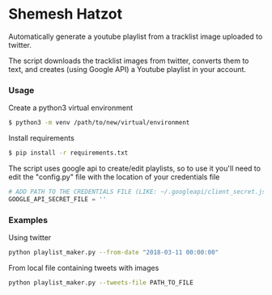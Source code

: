 # Shemesh Hatzot

Automatically generate a youtube playlist from a tracklist image uploaded to twitter. 


The script downloads the tracklist images from twitter, converts them to text, and creates (using Google API) a Youtube playlist in your account.

### Usage

Create a python3 virtual environment
```sh
$ python3 -m venv /path/to/new/virtual/environment
```
Install requirements
```sh
$ pip install -r requirements.txt
```

The script uses google api to create/edit playlists, so to use it you'll need to edit the "config.py" file with the location of your credentials file
```py
# ADD PATH TO THE CREDENTIALS FILE (LIKE: ~/.googleapi/client_secret.json)
GOOGLE_API_SECRET_FILE = ''
```

### Examples
Using twitter
```sh
python playlist_maker.py --from-date "2018-03-11 00:00:00"
```
From local file containing tweets with images
```sh
python playlist_maker.py --tweets-file PATH_TO_FILE
```
